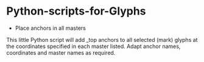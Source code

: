 # Python-scripts-for-Glyphs

- Place anchors in all masters

This little Python script will add _top anchors to all selected (mark) glyphs at the coordinates specified in each master listed. Adapt anchor names, coordinates and master names as required.
